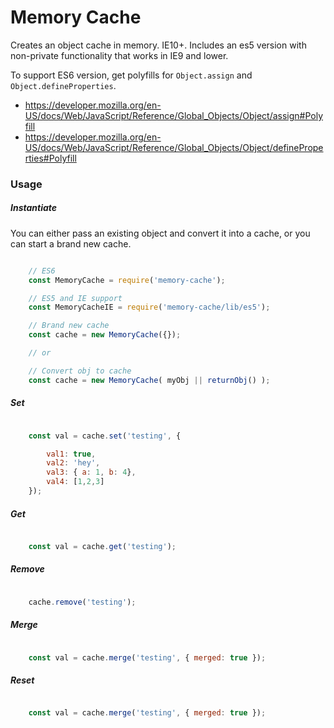 # Memory Cache

Creates an object cache in memory. IE10+. Includes an es5 version with non-private functionality that works in IE9 and lower.

To support ES6 version, get polyfills for `Object.assign` and `Object.defineProperties`.
- https://developer.mozilla.org/en-US/docs/Web/JavaScript/Reference/Global_Objects/Object/assign#Polyfill
- https://developer.mozilla.org/en-US/docs/Web/JavaScript/Reference/Global_Objects/Object/defineProperties#Polyfill

### Usage

##### Instantiate

You can either pass an existing object and convert it into a cache, or you can start a brand new cache.

``` javascript

    // ES6
    const MemoryCache = require('memory-cache');

    // ES5 and IE support
    const MemoryCacheIE = require('memory-cache/lib/es5');

    // Brand new cache
    const cache = new MemoryCache({});

    // or

    // Convert obj to cache
    const cache = new MemoryCache( myObj || returnObj() );
```

##### Set
``` javascript

    const val = cache.set('testing', {

        val1: true,
        val2: 'hey',
        val3: { a: 1, b: 4},
        val4: [1,2,3]
    });
```

##### Get
``` javascript

    const val = cache.get('testing');
```

##### Remove
``` javascript

    cache.remove('testing');
```

##### Merge
``` javascript

    const val = cache.merge('testing', { merged: true });
```

##### Reset
``` javascript

    const val = cache.merge('testing', { merged: true });
```
